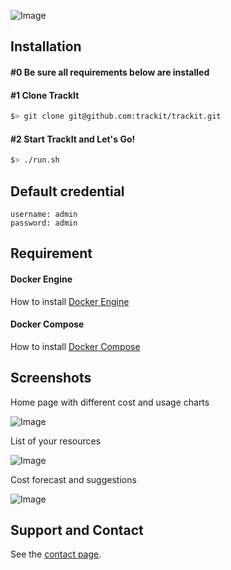 ![Image](	https://s3-us-west-2.amazonaws.com/trackit-public-artifacts/github-page/logo.png)

## Installation


#### #0 Be sure all requirements below are installed


#### #1 Clone TrackIt
```sh
$> git clone git@github.com:trackit/trackit.git
```

#### #2 Start TrackIt and Let's Go!
```sh
$> ./run.sh
```


## Default credential

```
username: admin
password: admin
```


## Requirement

#### Docker Engine
How to install [Docker Engine](https://docs.docker.com/engine/installation/)

#### Docker Compose
How to install [Docker Compose](https://docs.docker.com/compose/install/)


## Screenshots

Home page with different cost and usage charts

![Image](https://s3-us-west-2.amazonaws.com/trackit-public-artifacts/github-page/home.png)


List of your resources

![Image](https://s3-us-west-2.amazonaws.com/trackit-public-artifacts/github-page/VM.png)


Cost forecast and suggestions

![Image](https://s3-us-west-2.amazonaws.com/trackit-public-artifacts/github-page/forecast.png)


## Support and Contact

See the [contact page](https://www.trackit.io/landing/#contact).
